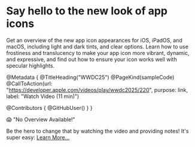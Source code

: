 # Say hello to the new look of app icons

Get an overview of the new app icon appearances for iOS, iPadOS, and macOS, including light and dark tints, and clear options. Learn how to use frostiness and translucency to make your app icon more vibrant, dynamic, and expressive, and find out how to ensure your icon works well with specular highlights.

@Metadata {
   @TitleHeading("WWDC25")
   @PageKind(sampleCode)
   @CallToAction(url: "https://developer.apple.com/videos/play/wwdc2025/220", purpose: link, label: "Watch Video (11 min)")

   @Contributors {
      @GitHubUser(<replace this with your GitHub handle>)
   }
}

😱 "No Overview Available!"

Be the hero to change that by watching the video and providing notes! It's super easy:
 [Learn More…](https://wwdcnotes.com/documentation/wwdcnotes/contributing)

